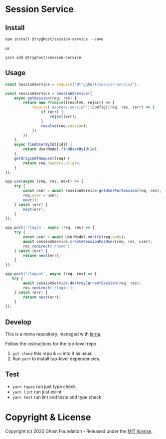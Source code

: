 # Session Service

## Install

`npm install @tryghost/session-service --save`

or

`yarn add @tryghost/session-service`


## Usage

```js
const SessionService = require('@tryghost/session-service');

const sessionService = SessionService({
    async getSession(req, res) {
        return new Promise((resolve, reject) => {
            require('express-session')(config)(req, res, (err) => {
                if (err) {
                    reject(err);
                }
                resolve(req.session);
            })
        })
    },
    async findUserById({id}) {
        return UserModel.findUserById(id);
    },
    getOriginOfRequest(req) {
        return req.headers.origin;
    }
});

app.use(async (req, res, next) => {
    try {
        const user = await sessionService.getUserForSession(req, res);
        req.user = user;
        next();
    } catch (err) {
        next(err);
    }
});

app.post('/login', async (req, res) => {
    try {
        const user = await UserModel.verify(req.body); 
        await sessionService.createSessionForUser(req, res, user); 
        res.redirect('/home');
    } catch (err) {
        return next(err);
    }
});

app.post('/logout', async (req, res) => {
   try {
        await sessionService.destroyCurrentSession(req, res); 
        res.redirect('/login');
    } catch (err) {
        return next(err);
    }
});
```

## Develop

This is a mono repository, managed with [lerna](https://lernajs.io/).

Follow the instructions for the top-level repo.
1. `git clone` this repo & `cd` into it as usual
2. Run `yarn` to install top-level dependencies.

## Test

- `yarn types` run just type check
- `yarn lint` run just eslint
- `yarn test` run lint and tests and type check




# Copyright & License 

Copyright (c) 2020 Ghost Foundation - Released under the [MIT license](LICENSE).
